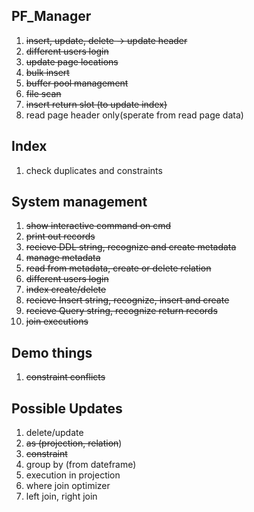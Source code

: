 ## PF_Manager

1. ~~insert, update, delete -> update header~~ 
2. ~~different users login~~
3. ~~update page locations~~
4. ~~bulk insert~~
5. ~~buffer pool management~~
6. ~~file scan~~ 
7. ~~insert return slot  (to update index)~~
8. read page header only(sperate from read page data)

## Index

1. check duplicates and constraints



## System management

1. ~~show interactive command on cmd~~
2. ~~print out records~~
3. ~~recieve DDL string, recognize and create metadata~~
4. ~~manage metadata~~
5. ~~read from metadata, create or delete relation~~
6. ~~different users login~~
7. ~~index create/delete~~
8. ~~recieve Insert string, recognize, insert and create~~ 
9. ~~recieve Query string, recognize  return records~~
10. ~~join executions~~

## Demo things

1. ~~constraint conflicts~~



## Possible Updates

1. delete/update
2. ~~as (projection, relation~~)
3. ~~constraint~~
4. group by (from dateframe)
5. execution in projection
6. where join optimizer
7. left join, right join


